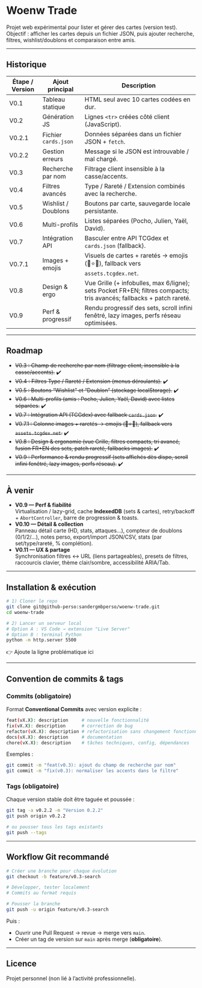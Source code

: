 # Woenw Trade

Projet web expérimental pour lister et gérer des cartes (version test).  
Objectif : afficher les cartes depuis un fichier JSON, puis ajouter recherche, filtres, wishlist/doublons et comparaison entre amis.  

---

## Historique

| Étape / Version | Ajout principal      | Description                                                                                     |
|-----------------|----------------------|-------------------------------------------------------------------------------------------------|
| V0.1            | Tableau statique     | HTML seul avec 10 cartes codées en dur.                                                         |
| V0.2            | Génération JS        | Lignes `<tr>` créées côté client (JavaScript).                                                  |
| V0.2.1          | Fichier `cards.json` | Données séparées dans un fichier JSON + `fetch`.                                                |
| V0.2.2          | Gestion erreurs      | Message si le JSON est introuvable / mal chargé.                                                |
| V0.3            | Recherche par nom    | Filtrage client insensible à la casse/accents.                                                  |
| V0.4            | Filtres avancés      | Type / Rareté / Extension combinés avec la recherche.                                           |
| V0.5            | Wishlist / Doublons  | Boutons par carte, sauvegarde locale persistante.                                               |
| V0.6            | Multi-profils        | Listes séparées (Pocho, Julien, Yaël, David).                                                   |
| V0.7            | Intégration API      | Basculer entre API TCGdex et `cards.json` (fallback).                                           |
| V0.7.1          | Images + emojis      | Visuels de cartes + raretés → emojis (💎⭐👑), fallback vers `assets.tcgdex.net`.               |
| V0.8            | Design & ergo        | Vue Grille (+ infobulles, max 6/ligne); sets Pocket FR+EN; filtres compacts; tris avancés; fallbacks + patch rareté. |
| V0.9            | Perf & progressif    | Rendu progressif des sets, scroll infini fenêtré, lazy images, perfs réseau optimisées. |

---

## Roadmap

- ~~V0.3 : Champ de recherche par nom (filtrage client, insensible à la casse/accents).~~ ✔️  
- ~~V0.4 : Filtres Type / Rareté / Extension (menus déroulants).~~ ✔️  
- ~~V0.5 : Boutons “Wishlist” et “Doublon” (stockage localStorage).~~ ✔️  
- ~~V0.6 : Multi-profils (amis : Pocho, Julien, Yaël, David) avec listes séparées.~~ ✔️  
- ~~V0.7 : Intégration API (TCGdex) avec fallback `cards.json`.~~ ✔️  
- ~~V0.7.1 : Colonne images + raretés → emojis (💎⭐👑), fallback vers `assets.tcgdex.net`.~~ ✔️  
- ~~V0.8 : Design & ergonomie (vue Grille, filtres compacts, tri avancé, fusion FR+EN des sets, patch rareté, fallbacks images).~~ ✔️
- ~~V0.9 : Performance & rendu progressif (sets affichés dès dispo, scroll infini fenêtré, lazy images, perfs réseau).~~ ✔️  

---

## À venir
- **V0.9 — Perf & fiabilité**  
  Virtualisation / lazy-grid, cache **IndexedDB** (sets & cartes), retry/backoff + `AbortController`, barre de progression & toasts.
- **V0.10 — Détail & collection**  
  Panneau détail carte (HD, stats, attaques…), compteur de doublons (0/1/2/…), notes perso, export/import JSON/CSV, stats (par set/type/rareté, % complétion).
- **V0.11 — UX & partage**  
  Synchronisation filtres ↔ URL (liens partageables), presets de filtres, raccourcis clavier, thème clair/sombre, accessibilité ARIA/Tab.
---

## Installation & exécution

```bash
# 1) Cloner le repo
git clone git@github-perso:sandergmbperso/woenw-trade.git
cd woenw-trade

# 2) Lancer un serveur local
# Option A : VS Code → extension "Live Server"
# Option B : terminal Python
python -m http.server 5500
```

👉 Ajoute la ligne problématique ici  

---

## Convention de commits & tags

### Commits (obligatoire)

Format **Conventional Commits** avec version explicite :  

```bash
feat(vX.X): description     # nouvelle fonctionnalité
fix(vX.X): description      # correction de bug
refactor(vX.X): description # refactorisation sans changement fonctionnel
docs(vX.X): description     # documentation
chore(vX.X): description    # tâches techniques, config, dépendances
```

Exemples :  

```bash
git commit -m "feat(v0.3): ajout du champ de recherche par nom"
git commit -m "fix(v0.3): normaliser les accents dans le filtre"
```

### Tags (obligatoire)

Chaque version stable doit être taguée et poussée :  

```bash
git tag -a v0.2.2 -m "Version 0.2.2"
git push origin v0.2.2

# ou pousser tous les tags existants
git push --tags
```

---

## Workflow Git recommandé

```bash
# Créer une branche pour chaque évolution
git checkout -b feature/v0.3-search

# Développer, tester localement
# Commits au format requis

# Pousser la branche
git push -u origin feature/v0.3-search
```

Puis :  

- Ouvrir une Pull Request → revue → merge vers `main`.  
- Créer un tag de version sur `main` après merge (**obligatoire**).  

---

## Licence

Projet personnel (non lié à l’activité professionnelle).  
